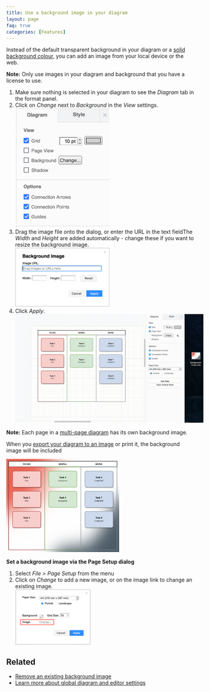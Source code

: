 ```yaml
---
title: Use a background image in your diagram
layout: page
faq: true
categories: [Features]
---
```


Instead of the default transparent background in your diagram or a [solid background colour](/doc/faq/background-colour.html), you can add an image from your local device or the web.

**Note:** Only use images in your diagram and background that you have a license to use.

1. Make sure nothing is selected in your diagram to see the _Diagram_ tab in the format panel.
2. Click on _Change_ next to _Background_ in the _View_ settings. 
<br /><img src="/assets/img/blog/background-option.png" style="width=100%;max-width:250px;height:auto;" alt="Click Change next to Background to select an image to use as a diagram background">
3. Drag the image file onto the dialog, or enter the URL in the text fieldThe _Width_ and _Height_ are added automatically - change these if you want to resize the background image.
<br /><img src="/assets/img/blog/background-image-dialog.png" style="width=100%;max-width:250px;height:auto;" alt="Set an image to use as your diagram's background">
4. Click _Apply_.
<br /><img src="/assets/img/blog/background-image-set.gif" style="width=100%;max-width:500px;height:auto;" alt="Set an image to use as your diagram's background">

**Note:** Each page in a [multi-page diagram](/blog/multiple-page-diagrams.html) has its own background image.

When you [export your diagram to an image](/doc/faq/export-diagram.html) or print it, the background image will be included

<img src="/assets/img/blog/export-with-background-image-example.png" style="width=100%;max-width:300px;height:auto;" alt="The image background will be included when you export to an image file or a PDF">


**Set a background image via the Page Setup dialog**

1. Select _File > Page Setup_ from the menu
2. Click on _Change_ to add a new image, or on the image link to change an existing image.
<br /><img src="/assets/img/blog/page-setup-background-image-change.png" style="width=100%;max-width:200px;height:auto;" alt="Add a new background image or change an existing image via File > Page Setup">

## Related

* [Remove an existing background image](/doc/faq/background-image-delete.html)
* [Learn more about global diagram and editor settings](/doc/faq/diagram-options.html)